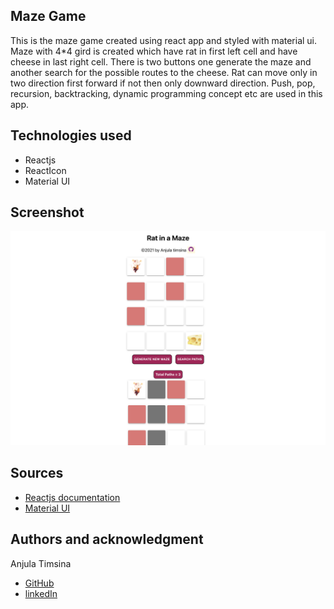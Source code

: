 ## Maze Game

This is the maze game created using react app and styled with material ui.
Maze with 4\*4 gird is created which have rat in first left cell and have cheese in last right cell. There is two buttons one generate the maze and another search for the possible routes to the cheese. Rat can move only in two direction first forward if not then only downward direction. Push, pop, recursion, backtracking, dynamic programming concept etc are used in this app.

## Technologies used

- Reactjs
- ReactIcon
- Material UI

## Screenshot

![screenshot of Rat in maze](src/assets/images/screenshot.png)

## Sources

- [Reactjs documentation](https://reactjs.org/tutorial/tutorial.html)
- [Material UI](https://mui.com/getting-started/usage/)

## Authors and acknowledgment

Anjula Timsina

- [GitHub](https://github.com/meanjula)
- [linkedIn](https://www.linkedin.com/in/meanjula/)
